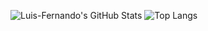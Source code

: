 ![Luis-Fernando's GitHub Stats](https://github-readme-stats.vercel.app/api?username=luis-fernando12&show_icons=true&theme=dark)
![Top Langs](https://github-readme-stats.vercel.app/api/top-langs/?username=luis-fernando12&layout=compact&theme=dark)
